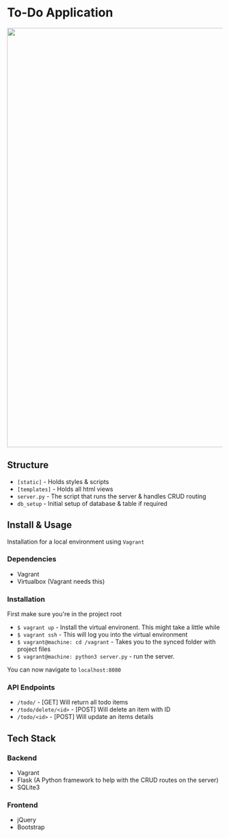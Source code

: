# To-Do Application
<img src="http://projects.ritter.co.za/storage/mockup.png" width="980">

## Structure
- `[static]` - Holds styles & scripts
- `[templates]` - Holds all html views
- `server.py` - The script that runs the server & handles CRUD routing
- `db_setup` - Initial setup of database & table if required

## Install & Usage
Installation for a local environment using `Vagrant`

### Dependencies
- Vagrant
- Virtualbox (Vagrant needs this)

### Installation
First make sure you're in the project root

- `$ vagrant up` - Install the virtual environent. This might take a little while
- `$ vagrant ssh` - This will log you into the virtual environment
- `$ vagrant@machine: cd /vagrant` - Takes you to the synced folder with project files
- `$ vagrant@machine: python3 server.py` - run the server.

You can now navigate to `localhost:8080`

### API Endpoints
- `/todo/` - [GET] Will return all todo items
- `/todo/delete/<id>` - [POST] Will delete an item with ID
- `/todo/<id>` - [POST] Will update an items details

## Tech Stack
### Backend
- Vagrant
- Flask (A Python framework to help with the CRUD routes on the server)
- SQLite3

### Frontend
- jQuery
- Bootstrap
